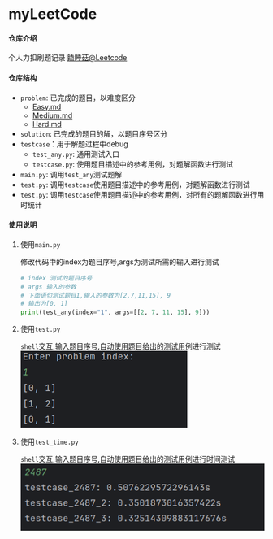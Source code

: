 # myLeetCode

#### 仓库介绍

个人力扣刷题记录
[瞌睡菇@Leetcode](https://leetcode.cn/u/keshuigu/)

#### 仓库结构

- `problem`: 已完成的题目，以难度区分
    - [Easy.md](./problem/Easy.md)
    - [Medium.md](./problem/Medium.md)
    - [Hard.md](./problem/Hard.md)
- `solution`: 已完成的题目的解，以题目序号区分
- `testcase`：用于解题过程中debug
    - `test_any.py`: 通用测试入口
    - `testcase.py`: 使用题目描述中的参考用例，对题解函数进行测试
- `main.py`: 调用`test_any`测试题解
- `test.py`: 调用`testcase`使用题目描述中的参考用例，对题解函数进行测试
- `test.py`: 调用`testcase`使用题目描述中的参考用例，对所有的题解函数进行用时统计

#### 使用说明

1. 使用`main.py`

   修改代码中的index为题目序号,args为测试所需的输入进行测试

   ```python
   # index 测试的题目序号
   # args 输入的参数
   # 下面语句测试题目1,输入的参数为[2,7,11,15], 9
   # 输出为[0, 1]
   print(test_any(index="1", args=[[2, 7, 11, 15], 9]))
   ```

2. 使用`test.py`

   `shell`交互,输入题目序号,自动使用题目给出的测试用例进行测试
   ![题目1的测试](./asserts/testpy_example.png)

3. 使用`test_time.py`

   `shell`交互,输入题目序号,自动使用题目给出的测试用例进行时间测试
   ![题目2487的测试](./asserts/test_time_example.png)